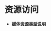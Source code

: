 # 资源访问<a name="ZH-CN_TOPIC_0000001135683834"></a>

-   **[媒体资源类型说明](ts-media-resource-type.md)**  


